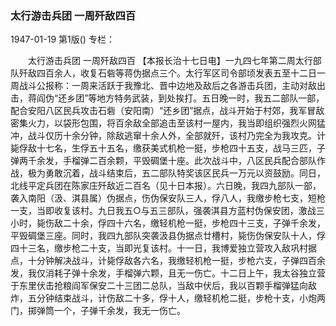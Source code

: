 ### 太行游击兵团  一周歼敌四百

1947-01-19
第1版()
专栏：

　　太行游击兵团  一周歼敌四百
    【本报长治十七日电】一九四七年第二周太行部队歼敌四百余人，收复石砦等蒋伪据点三个。太行军区司令部顷发表五至十二日一周战斗公报称：一周来活跃于我豫北、晋中边地及敌后之各游击兵团，主动对敌出击，蒋阎伪“还乡团”等地方特务武装，到处挨打。五日晚一时，我五二部队一部，配合安阳八区民兵攻击石砦（安阳南）“还乡团”据点，战斗开始于村郊，我军冒敌密集火力，以袋形包围，将百余敌全部追击至该村一屋内，我当即组织强烈火网猛冲，战斗仅历十余分钟，除敌逃窜十余人外，全部就歼，该村乃完全为我攻克。计毙俘敌十七名，生俘五十五名，缴获美式机枪一挺，步枪四十五支，战马三匹，子弹两千余发，手榴弹二百余颗，平毁碉堡十座。此次战斗中，八区民兵配合部队作战，极为勇敢沉着，战斗结束后，五二部队特奖该区民兵一万元以资鼓励。同日，北线平定兵团在陈家庄歼敌近二百名（见十日本报）。六日晚，我四九部队一部，袭入南阳（汲、淇县属）伪据点，伤伪保安队三人，俘八人，我缴步枪七支，短枪一支，当即收复该村。九日我五○与五三部队，强袭淇县方蓝村伪保安团，激战三小时，毙伤敌二十余，俘四十六名，缴轻机枪一挺，步枪四十三支，子弹千余发，平毁碉堡三座。同时，我四九部队突袭汲县伪据点廿槽村，毙伤伪保安队十人，俘四十三名，缴步枪二十支，当即光复该村。十一日，我博爱独立营攻入敌巩村据点，十分钟解决战斗，计毙俘敌各六名，我缴轻机枪一挺，步枪六支，子弹四百余发，我仅消耗子弹十余发，手榴弹六颗，且无一伤亡。十二日上午，我太谷独立营于东里伏击抢粮阎军保安二十三团二总队，当敌中伏后，我以百颗手榴弹猛向敌炸，五分钟结束战斗，计伤敌二十多，俘十人，缴轻机枪二挺，步枪十支，小炮两门，掷弹筒一个，子弹千余发，我无一伤亡。
